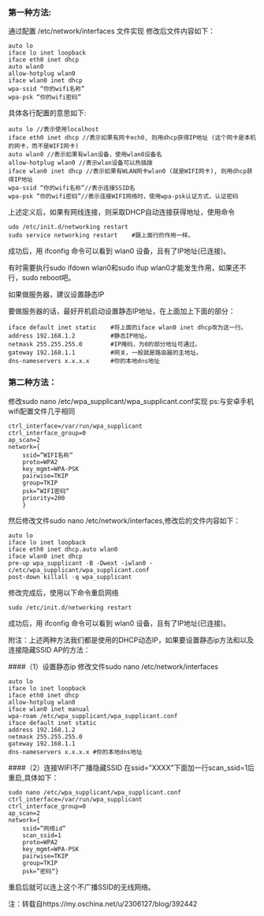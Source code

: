 ### 第一种方法:
通过配置 /etc/network/interfaces 文件实现
修改后文件内容如下：

```$xslt
auto lo
iface lo inet loopback
iface eth0 inet dhcp
auto wlan0
allow-hotplug wlan0
iface wlan0 inet dhcp
wpa-ssid “你的wifi名称”
wpa-psk “你的wifi密码”
```

具体各行配置的意思如下:
```$xslt
auto lo //表示使用localhost
iface eth0 inet dhcp //表示如果有网卡ech0, 则用dhcp获得IP地址 (这个网卡是本机的网卡，而不是WIFI网卡)
auto wlan0 //表示如果有wlan设备，使用wlan0设备名
allow-hotplug wlan0 //表示wlan设备可以热插拨
iface wlan0 inet dhcp //表示如果有WLAN网卡wlan0 (就是WIFI网卡), 则用dhcp获得IP地址
wpa-ssid “你的wifi名称”//表示连接SSID名
wpa-psk “你的wifi密码”//表示连接WIFI网络时，使用wpa-psk认证方式，认证密码
```
上述定义后，如果有网线连接，则采取DHCP自动连接获得地址，使用命令

```$xslt
udo /etc/init.d/networking restart
sudo service networking restart    #跟上面行的作用一样。
```
成功后，用 ifconfig 命令可以看到 wlan0 设备，且有了IP地址(已连接)。

有时需要执行sudo ifdown wlan0和sudo ifup wlan0才能发生作用，如果还不行，sudo reboot吧。

如果做服务器，建议设置静态IP

要做服务器的话，最好开机启动设置静态IP地址，在上面加上下面的部分：
```$xslt
iface default inet static    #将上面的iface wlan0 inet dhcp改为这一行。
address 192.168.1.2          #静态IP地址。
netmask 255.255.255.0        #IP掩码，为0的部分地址可通过。
gateway 192.168.1.1          #网关，一般就是路由器的主地址。
dns-nameservers x.x.x.x      #你的本地dns地址
```
### 第二种方法：
修改sudo nano /etc/wpa_supplicant/wpa_supplicant.conf实现 ps:与安卓手机wifi配置文件几乎相同
```$xslt
ctrl_interface=/var/run/wpa_supplicant
ctrl_interface_group=0
ap_scan=2
network={
    ssid=“WIFI名称“
    proto=WPA2
    key_mgmt=WPA-PSK
    pairwise=TKIP
    group=TKIP
    psk=”WIFI密码“
    priority=200
    }
```
然后修改文件sudo nano /etc/network/interfaces,修改后的文件内容如下：
```$xslt
auto lo
iface lo inet loopback
iface eth0 inet dhcp.auto wlan0
iface wlan0 inet dhcp
pre-up wpa_supplicant -B -Dwext -iwlan0 -c/etc/wpa_supplicant/wpa_supplicant.conf
post-down killall -q wpa_supplicant
```
修改完成后，使用以下命令重启网络
```$xslt
sudo /etc/init.d/networking restart
```
成功后，用 ifconfig 命令可以看到 wlan0 设备，且有了IP地址(已连接)。

附注：上述两种方法我们都是使用的DHCP动态IP，如果要设置静态ip方法和以及连接隐藏SSID AP的方法：

####（1）设置静态ip
修改文件sudo nano /etc/network/interfaces
```$xslt
auto lo
iface lo inet loopback
iface eth0 inet dhcp
allow-hotplug wlan0
iface wlan0 inet manual
wpa-roam /etc/wpa_supplicant/wpa_supplicant.conf
iface default inet static
address 192.168.1.2
netmask 255.255.255.0
gateway 192.168.1.1
dns-nameservers x.x.x.x #你的本地dns地址
```

####（2）连接WIFI不广播隐藏SSID
在ssid=”XXXX”下面加一行scan_ssid=1后重启,具体如下：
```$xslt
sudo nano /etc/wpa_supplicant/wpa_supplicant.conf
ctrl_interface=/var/run/wpa_supplicant
ctrl_interface_group=0
ap_scan=2
network={
    ssid=“网络id“
    scan_ssid=1
    proto=WPA2
    key_mgmt=WPA-PSK
    pairwise=TKIP
    group=TKIP
    psk=”密码“}
```
重启后就可以连上这个不广播SSID的无线网络。


注：转载自https://my.oschina.net/u/2306127/blog/392442